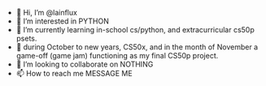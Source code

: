 - 👋 Hi, I’m @lainflux
- 👀 I’m interested in PYTHON
- 🌱 I’m currently learning in-school cs/python, and extracurricular cs50p psets.
- 🌱 during October to new years, CS50x, and in the month of November a game-off (game jam) functioning as my final CS50p project.
- 💞️ I’m looking to collaborate on NOTHING
- 📫 How to reach me MESSAGE ME 

<!---
lemonandlymer/lemonandlymer is a ✨ special ✨ repository because its `README.md` (this file) appears on your GitHub profile.
You can click the Preview link to take a look at your changes.
--->
